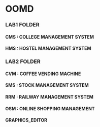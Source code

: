 # OOMD
### LAB1 FOLDER
 #### CMS : COLLEGE MANAGEMENT SYSTEM
#### HMS : HOSTEL MANAGEMENT SYSTEM
### LAB2 FOLDER
#### CVM : COFFEE VENDING MACHINE
 #### SMS : STOCK MANAGEMENT SYSTEM
#### RRM : RAILWAY MANAGEMENT SYSTEM
#### OSM : ONLINE SHOPPING MANAGEMENT
#### GRAPHICS_EDITOR
